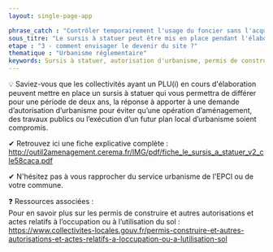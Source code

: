 ```yaml
---
layout: single-page-app

phrase_catch : "Contrôler temporairement l'usage du foncier sans l'acquérir"
sous_titre: "Le sursis à statuer peut être mis en place pendant l'élaboration du PLU(i) pour une durée de 2 ans."
etape : "3 - comment envisager le devenir du site ?"
thematique : "Urbanisme réglementaire"
keywords: Sursis à statuer, autorisation d'urbanisme, permis de construire, différer
---
```


💡 Saviez-vous que les collectivités ayant un PLU(i) en cours d'élaboration peuvent mettre en place un sursis à statuer qui vous permettra de différer pour une période de deux ans, la réponse à apporter à une demande d’autorisation d’urbanisme pour éviter qu’une opération d’aménagement, des travaux publics ou l’exécution d’un futur plan local d’urbanisme soient compromis. 

✔ Retrouvez ici une fiche explicative complète : http://outil2amenagement.cerema.fr/IMG/pdf/fiche_le_sursis_a_statuer_v2_cle58caca.pdf

✔ N'hésitez pas à vous rapprocher du service urbanisme de l'EPCI ou de votre commune.
 
     
❓ Ressources associées :  
Pour en savoir plus sur les permis de construire et autres autorisations et actes relatifs à l’occupation ou à l’utilisation du sol : https://www.collectivites-locales.gouv.fr/permis-construire-et-autres-autorisations-et-actes-relatifs-a-loccupation-ou-a-lutilisation-sol


